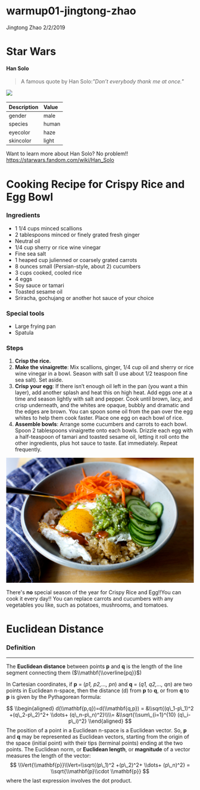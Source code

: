 warmup01-jingtong-zhao
================
Jingtong Zhao
2/2/2019

Star Wars
=========

#### Han Solo

> A famous quote by Han Solo:*"Don’t everybody thank me at once."*

![](https://vignette.wikia.nocookie.net/starwars/images/e/e2/TFAHanSolo.png/revision/latest/scale-to-width-down/1000?cb=20160208055002)

| Description | Value |
|:------------|:------|
| gender      | male  |
| species     | human |
| eyecolor    | haze  |
| skincolor   | light |

Want to learn more about Han Solo? No problem!!
<https://starwars.fandom.com/wiki/Han_Solo>

Cooking Recipe for Crispy Rice and Egg Bowl
===========================================

### Ingredients

-   1 1/4 cups minced scallions
-   2 tablespoons minced or finely grated fresh ginger
-   Neutral oil
-   1/4 cup sherry or rice wine vinegar
-   Fine sea salt
-   1 heaped cup julienned or coarsely grated carrots
-   8 ounces small (Persian-style, about 2) cucumbers
-   3 cups cooked, cooled rice
-   4 eggs
-   Soy sauce or tamari
-   Toasted sesame oil
-   Sriracha, gochujang or another hot sauce of your choice

### Special tools

-   Large frying pan
-   Spatula

### Steps

1.  **Crisp the rice.**
2.  **Make the vinaigrette**: Mix scallions, ginger, 1/4 cup oil and sherry or rice wine vinegar in a bowl. Season with salt (I use about 1/2 teaspoon fine sea salt). Set aside.
3.  **Crisp your egg**: If there isn’t enough oil left in the pan (you want a thin layer), add another splash and heat this on high heat. Add eggs one at a time and season lightly with salt and pepper. Cook until brown, lacy, and crisp underneath, and the whites are opaque, bubbly and dramatic and the edges are brown. You can spoon some oil from the pan over the egg whites to help them cook faster. Place one egg on each bowl of rice.
4.  **Assemble bowls**: Arrange some cucumbers and carrots to each bowl. Spoon 2 tablespoons vinaigrette onto each bowls. Drizzle each egg with a half-teaspoon of tamari and toasted sesame oil, letting it roll onto the other ingredients, plus hot sauce to taste. Eat immediately. Repeat frequently.

![Crispy Rice and Egg Bowl](https://github.com/JingtongZhao/stat133/blob/master/crsipy%20rice%20with%20egg.jpg?raw=true)

There's **no** special season of the year for Crispy Rice and Egg!!You can cook it every day!! You can replace carrots and cucumbers with any vegetables you like, such as potatoes, mushrooms, and tomatoes.

Euclidean Distance
==================

### Definition

------------------------------------------------------------------------

The **Euclidean distance** between points **p** and **q** is the length of the line segment connecting them ($\\mathbf{\\overline{pq}}$)

In Cartesian coordinates, if **p** = (*p1, p2,..., pn*) and **q** = (*q1, q2,..., qn*) are two points in Euclidean n-space, then the distance (d) from **p** to **q**, or from **q** to **p** is given by the Pythagorean formula:

$$
\\begin{aligned}
d(\\mathbf{p,q})=d(\\mathbf{q,p}) = &\\sqrt{(q\_1-p\_1)^2 +(q\_2-p\_2)^2+ \\dots+ (q\_n-p\_n)^2}\\\\= &\\sqrt{\\sum\_{i=1}^{10} (q\_i-p\_i)^2}
\\end{aligned}
$$
 The position of a point in a Euclidean n-space is a Euclidean vector. So, **p** and **q** may be represented as Euclidean vectors, starting from the origin of the space (initial point) with their tips (terminal points) ending at the two points. The Euclidean norm, or **Euclidean length**, or **magnitude** of a vector measures the length of the vector:
$$
\\Vert{\\mathbf{p}}\\Vert=\\sqrt{(p\_1)^2 +(p\_2)^2+ \\dots+ (p\_n)^2} = \\sqrt{\\mathbf{p}\\cdot \\mathbf{p}}
$$
 where the last expression involves the dot product.

